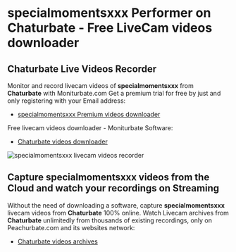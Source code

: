 # specialmomentsxxx Performer on Chaturbate - Free LiveCam videos downloader

## Chaturbate Live Videos Recorder

Monitor and record livecam videos of **specialmomentsxxx** from **Chaturbate** with Moniturbate.com
Get a premium trial for free by just and only registering with your Email address:
* [specialmomentsxxx Premium videos downloader](https://moniturbate.com/request-demo-licence-key.html)

Free livecam videos downloader - Moniturbate Software:
* [Chaturbate videos downloader](https://moniturbate.com/moniturbate-download-software.html)

![specialmomentsxxx livecam videos recorder](https://peachurnet.com/templates/moniturbate-software.png)


## Capture specialmomentsxxx videos from the Cloud and watch your recordings on Streaming

Without the need of downloading a software, capture **specialmomentsxxx** livecam videos from **Chaturbate** 100% online.
Watch Livecam archives from **Chaturbate** unlimitedly from thousands of existing recordings, only on Peachurbate.com and its websites network:
* [Chaturbate videos archives](https://peachurnet.com/)